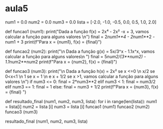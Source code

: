 # aula5

num1 = 0.0
num2 = 0.0
num3 = 0.0
lista = [-2.0, -1.0, -0.5, 0.0, 0.5, 1.0, 2.0]

def funcao1 (num1):
	print("Dada a função f(x) = 2x⁴ - 2x² -x + 3, vamos calcular a função para alguns valores \n")
	final = 2*num1**4 - 2*num1**2 - num1 + 3
	print(f"Para x = {num1}, f(x) = {final}")
	
def funcao2 (num2):
	print("\n Dada a função g(x) = 5x/3^x - 1.1x^x, vamos calcular a função para alguns valores\n ")
	final = 5*num2/(3**num2) - 1.1*num2**num2
	print(f"Para x = {num2}, f(x) = {final}")

def funcao3 (num3):
	print("\n Dada a função h(x) = 2x² se x <=0 \n x/2 se 0<x<1 \n 1 se x = 1 \n e x + 1/2 se x >1, vamos calcular a função para alguns valores \n")
	if num3 <= 0:
		final = 2*num3**2
	elif num3 < 1:
		final = num3/2
	elif num3 == 1:
		final = 1
	else:
		final = num3 + 1/2
	print(f"Para x = {num3}, f(x) = {final} ")

def resultado_final (num1, num2, num3, lista):
	for i in range(len(lista)):
		num1 = lista[i]
		num2 = lista [i]
		num3 = lista [i]
		funcao1 (num1)
		funcao2 (num2)
		funcao3 (num3)

resultado_final (num1, num2, num3, lista)
